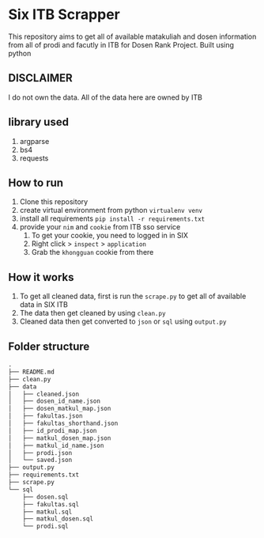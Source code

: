 # Six ITB Scrapper

This repository aims to get all of available matakuliah and dosen information from all of prodi and facutly in ITB for Dosen Rank Project. Built using python

## DISCLAIMER
I do not own the data. All of the data here are owned by ITB 

## library used

1. argparse
2. bs4
3. requests

## How to run

1. Clone this repository
2. create virtual environment from python `virtualenv venv`
3. install all requirements `pip install -r requirements.txt`
4. provide your `nim` and `cookie` from ITB sso service
   1. To get your cookie, you need to logged in in SIX
   2. Right click > `inspect` > `application`
   3. Grab the `khongguan` cookie from there

## How it works
1. To get all cleaned data, first is run the `scrape.py` to get all of available data in SIX ITB
2. The data then get cleaned by using `clean.py`
3. Cleaned data then get converted to `json` or `sql` using `output.py`

## Folder structure

```md
.
├── README.md
├── clean.py 
├── data
│   ├── cleaned.json
│   ├── dosen_id_name.json   
│   ├── dosen_matkul_map.json
│   ├── fakultas.json        
│   ├── fakultas_shorthand.json
│   ├── id_prodi_map.json
│   ├── matkul_dosen_map.json
│   ├── matkul_id_name.json
│   ├── prodi.json
│   └── saved.json
├── output.py
├── requirements.txt
├── scrape.py
└── sql
    ├── dosen.sql
    ├── fakultas.sql
    ├── matkul.sql
    ├── matkul_dosen.sql
    └── prodi.sql
```
